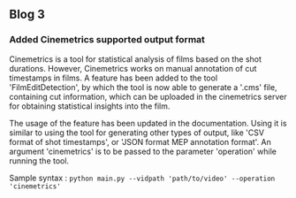 ## Blog 3
### Added Cinemetrics supported output format

Cinemetrics is a tool for statistical analysis of films based on the shot durations. However, Cinemetrics works on manual annotation of cut timestamps in films. 
A feature has been added to the tool 'FilmEditDetection', by which the tool is now able to generate a '.cms' file, containing cut information, which can be uploaded in the 
cinemetrics server for obtaining statistical insights into the film.

The usage of the feature has been updated in the documentation. Using it is similar to using the tool for generating other types of output, like 'CSV format of shot timestamps', or 'JSON format MEP annotation format'. An argument 'cinemetrics' is to be passed to the parameter 'operation' while running the tool.

Sample syntax : 
`python main.py --vidpath 'path/to/video' --operation 'cinemetrics'`